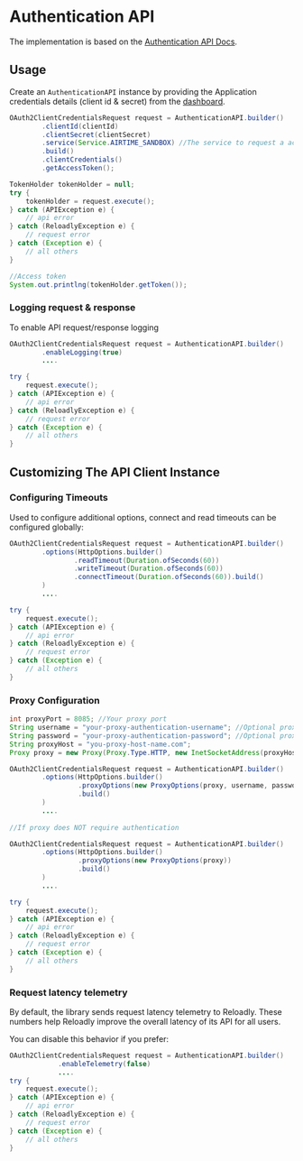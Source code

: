 # Authentication API

The implementation is based on the [Authentication API Docs](https://developers.reloadly.com/#authentication-api).

## Usage

Create an `AuthenticationAPI` instance by providing the Application credentials details (client id & secret) from
the [dashboard](https://www.reloadly.com/developers/api-settings).

```java
OAuth2ClientCredentialsRequest request = AuthenticationAPI.builder()
        .clientId(clientId)
        .clientSecret(clientSecret)
        .service(Service.AIRTIME_SANDBOX) //The service to request a access token for. For live Service.AIRTIME_LIVE
        .build()
        .clientCredentials()
        .getAccessToken();

TokenHolder tokenHolder = null;
try {       
    tokenHolder = request.execute();    
} catch (APIException e) {
    // api error
} catch (ReloadlyException e) {
    // request error
} catch (Exception e) {
    // all others
}

//Access token
System.out.printlng(tokenHolder.getToken());
```

### Logging request & response

To enable API request/response logging

```java
OAuth2ClientCredentialsRequest request = AuthenticationAPI.builder()
        .enableLogging(true)
        ....    

try {       
    request.execute();    
} catch (APIException e) {
    // api error
} catch (ReloadlyException e) {
    // request error
} catch (Exception e) {
    // all others
}         
```

## Customizing The API Client Instance

### Configuring Timeouts

Used to configure additional options, connect and read timeouts can be configured globally:

```java
OAuth2ClientCredentialsRequest request = AuthenticationAPI.builder()
        .options(HttpOptions.builder()
                .readTimeout(Duration.ofSeconds(60))
                .writeTimeout(Duration.ofSeconds(60))
                .connectTimeout(Duration.ofSeconds(60)).build()
        )
        ....

try {       
    request.execute();    
} catch (APIException e) {
    // api error
} catch (ReloadlyException e) {
    // request error
} catch (Exception e) {
    // all others
}        
```

### Proxy Configuration

```java
int proxyPort = 8085; //Your proxy port
String username = "your-proxy-authentication-username"; //Optional proxy username if your proxy requires authentication
String password = "your-proxy-authentication-password"; //Optional proxy password if your proxy requires authentication
String proxyHost = "you-proxy-host-name.com";
Proxy proxy = new Proxy(Proxy.Type.HTTP, new InetSocketAddress(proxyHost, proxyPort));

OAuth2ClientCredentialsRequest request = AuthenticationAPI.builder()
        .options(HttpOptions.builder()
                 .proxyOptions(new ProxyOptions(proxy, username, password.toCharArray()))
                 .build()
        )
        ....
        
//If proxy does NOT require authentication

OAuth2ClientCredentialsRequest request = AuthenticationAPI.builder()
        .options(HttpOptions.builder()
                 .proxyOptions(new ProxyOptions(proxy))
                 .build()
        )
        ....        

try {       
    request.execute();    
} catch (APIException e) {
    // api error
} catch (ReloadlyException e) {
    // request error
} catch (Exception e) {
    // all others
}         
```

### Request latency telemetry

By default, the library sends request latency telemetry to Reloadly. These numbers help Reloadly improve the overall
latency of its API for all users.

You can disable this behavior if you prefer:

```java
OAuth2ClientCredentialsRequest request = AuthenticationAPI.builder()
            .enableTelemetry(false)
            ....
try {    
    request.execute();
} catch (APIException e) {
    // api error
} catch (ReloadlyException e) {
    // request error
} catch (Exception e) {
    // all others
}    
```